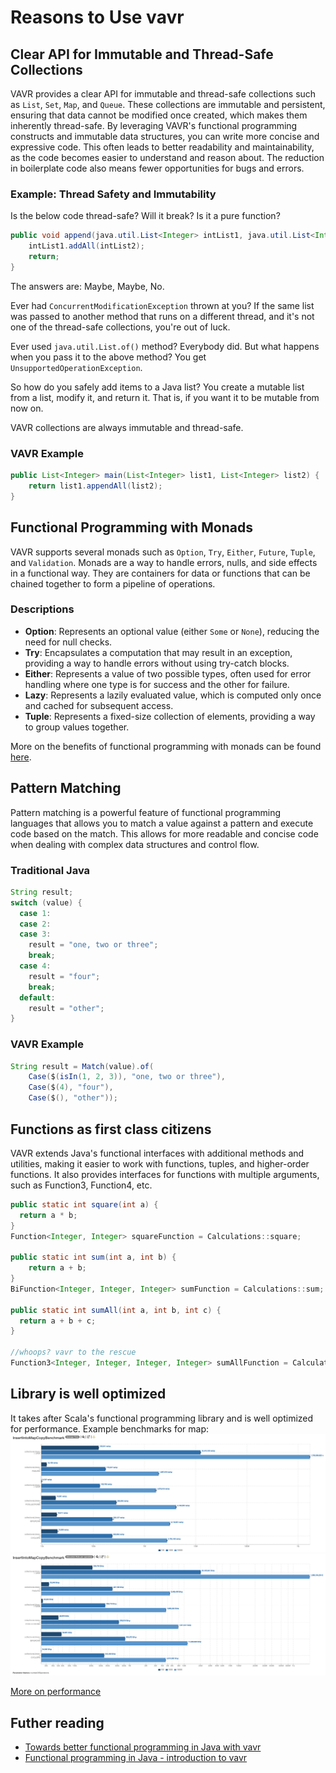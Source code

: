 # Reasons to Use vavr

## Clear API for Immutable and Thread-Safe Collections
VAVR provides a clear API for immutable and thread-safe collections such as `List`, `Set`, `Map`, and `Queue`. These collections are immutable and persistent, ensuring that data cannot be modified once created, which makes them inherently thread-safe.
By leveraging VAVR's functional programming constructs and immutable data structures, you can write more concise and expressive code. This often leads to better readability and maintainability, as the code becomes easier to understand and reason about. The reduction in boilerplate code also means fewer opportunities for bugs and errors.

### Example: Thread Safety and Immutability
Is the below code thread-safe? Will it break? Is it a pure function?
```java
public void append(java.util.List<Integer> intList1, java.util.List<Integer> intList2) {
    intList1.addAll(intList2);
    return;
}
```
The answers are: Maybe, Maybe, No.

Ever had `ConcurrentModificationException` thrown at you? If the same list was passed to another method that runs on a different thread, and it's not one of the thread-safe collections, you're out of luck.

Ever used `java.util.List.of()` method? Everybody did. But what happens when you pass it to the above method? You get `UnsupportedOperationException`.

So how do you safely add items to a Java list? You create a mutable list from a list, modify it, and return it. That is, if you want it to be mutable from now on.

VAVR collections are always immutable and thread-safe.

### VAVR Example
```java
public List<Integer> main(List<Integer> list1, List<Integer> list2) {
    return list1.appendAll(list2);
}
```

## Functional Programming with Monads
VAVR supports several monads such as `Option`, `Try`, `Either`, `Future`, `Tuple`, and `Validation`. Monads are a way to handle errors, nulls, and side effects in a functional way. They are containers for data or functions that can be chained together to form a pipeline of operations.

### Descriptions
- **Option**: Represents an optional value (either `Some` or `None`), reducing the need for null checks.
- **Try**: Encapsulates a computation that may result in an exception, providing a way to handle errors without using try-catch blocks.
- **Either**: Represents a value of two possible types, often used for error handling where one type is for success and the other for failure.
- **Lazy**: Represents a lazily evaluated value, which is computed only once and cached for subsequent access.
- **Tuple**: Represents a fixed-size collection of elements, providing a way to group values together.

More on the benefits of functional programming with monads can be found [here](https://blog.shangjiaming.com/vavr-introduction/).

## Pattern Matching
Pattern matching is a powerful feature of functional programming languages that allows you to match a value against a pattern and execute code based on the match. This allows for more readable and concise code when dealing with complex data structures and control flow.

### Traditional Java
```java
String result;
switch (value) {
  case 1:
  case 2:
  case 3:
    result = "one, two or three";
    break;
  case 4:
    result = "four";
    break;
  default:
    result = "other";
}
```

### VAVR Example
```java
String result = Match(value).of(
    Case($(isIn(1, 2, 3)), "one, two or three"),
    Case($(4), "four"),
    Case($(), "other"));
```

## Functions as first class citizens
VAVR extends Java's functional interfaces with additional methods and utilities, making it easier to work with functions, tuples, and higher-order functions.
It also provides interfaces for functions with multiple arguments, such as Function3, Function4, etc.

```java
public static int square(int a) {
  return a * b;
}
Function<Integer, Integer> squareFunction = Calculations::square;

public static int sum(int a, int b) {
    return a + b;
}
BiFunction<Integer, Integer, Integer> sumFunction = Calculations::sum;

public static int sumAll(int a, int b, int c) {
  return a + b + c;
}

//whoops? vavr to the rescue
Function3<Integer, Integer, Integer, Integer> sumAllFunction = Calculations::sumAll;
```

## Library is well optimized
It takes after Scala's functional programming library and is well optimized for performance.
Example benchmarks for map:
![Insertion](./insertion-map.png)
![Memory](./memory-map.png)

[More on performance](https://tech.ringieraxelspringer.com/blog/programming/cause-i-remember-everything-measuring-performance-of-persistent-collections-for-java/dl82jz8)

## Futher reading
- [Towards better functional programming in Java with vavr](https://sonalake.com/latest/towards-better-functional-programming-in-java-with-vavr/)
- [Functional programming in Java - introduction to vavr](https://www.j-labs.pl/blog-technologiczny/functional-programming-in-java-introduction-to-vavr-io/)